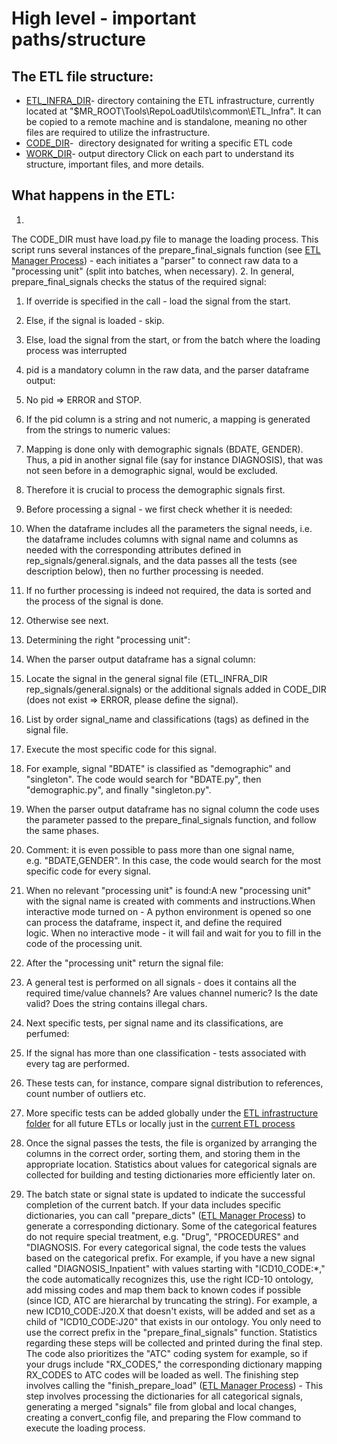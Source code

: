 # High level - important paths/structure
## The ETL file structure:
- [ETL_INFRA_DIR](ETL_INFRA_DIR.md)- directory containing the ETL infrastructure, currently located at "$MR_ROOT\Tools\RepoLoadUtils\common\ETL_Infra". It can be copied to a remote machine and is standalone, meaning no other files are required to utilize the infrastructure.  
- [CODE_DIR](CODE_DIR.md)-  directory designated for writing a specific ETL code
- [WORK_DIR](WORK_DIR.md)- output directory
Click on each part to understand its structure, important files, and more details.
## What happens in the ETL:
1. 
The CODE_DIR must have load.py file to manage the loading process. This script runs several instances of the prepare_final_signals function (see [ETL Manager Process](../ETL%20Tutorial/ETL%20Manager%20Process.md)) - each initiates a "parser" to connect raw data to a "processing unit" (split into batches, when necessary).
2. In general, prepare_final_signals checks the status of the required signal:
  
1. If override is specified in the call - load the signal from the start.
  
2. Else, if the signal is loaded - skip.
  
3. Else, load the signal from the start, or from the batch where the loading process was interrupted
3. pid is a mandatory column in the raw data, and the parser dataframe output:
  
1. No pid => ERROR and STOP.
  
2. If the pid column is a string and not numeric, a mapping is generated from the strings to numeric values:
    
1. Mapping is done only with demographic signals (BDATE, GENDER). Thus, a pid in another signal file (say for instance DIAGNOSIS), that was not seen before in a demographic signal, would be excluded.
    
2. Therefore it is crucial to process the demographic signals first.
1. Before processing a signal - we first check whether it is needed:
  
1. When the dataframe includes all the parameters the signal needs, i.e. the dataframe includes columns with signal name and columns as needed with the corresponding attributes defined in rep_signals/general.signals, and the data passes all the tests (see description below), then no further processing is needed. 
  
2. If no further processing is indeed not required, the data is sorted and the process of the signal is done.
  
3. Otherwise see next.
3. Determining the right "processing unit":
  
1. When the parser output dataframe has a signal column:
    
1. Locate the signal in the general signal file (ETL_INFRA_DIR rep_signals/general.signals) or the additional signals added in CODE_DIR (does not exist => ERROR, please define the signal).
    
2. List by order signal_name and classifications (tags) as defined in the signal file.
    
3. Execute the most specific code for this signal.
    
4. For example, signal "BDATE" is classified as "demographic" and "singleton". The code would search for "BDATE.py", then "demographic.py", and finally "singleton.py". 
  
4. When the parser output dataframe has no signal column the code uses the parameter passed to the prepare_final_signals function, and follow the same phases.
    
1. Comment: it is even possible to pass more than one signal name, e.g. "BDATE,GENDER". In this case, the code would search for the most specific code for every signal.
0. When no relevant "processing unit" is found:A new "processing unit" with the signal name is created with comments and instructions.When interactive mode turned on - A python environment is opened so one can process the dataframe, inspect it, and define the required logic. When no interactive mode - it will fail and wait for you to fill in the code of the processing unit.
1. After the "processing unit" return the signal file:
  
1. A general test is performed on all signals - does it contains all the required time/value channels? Are values channel numeric? Is the date valid? Does the string contains illegal chars.
  
2. Next specific tests, per signal name and its classifications, are perfumed:
    
1. If the signal has more than one classification - tests associated with every tag are performed.
    
2. These tests can, for instance, compare signal distribution to references, count number of outliers etc.
    
3. More specific tests can be added globally under the [ETL infrastructure folder](ETL_INFRA_DIR.md) for all future ETLs or locally just in the [current ETL process](CODE_DIR.md)
2. Once the signal passes the tests, the file is organized by arranging the columns in the correct order, sorting them, and storing them in the appropriate location. Statistics about values for categorical signals are collected for building and testing dictionaries more efficiently later on.
3. The batch state or signal state is updated to indicate the successful completion of the current batch.
If your data includes specific dictionaries, you can call "prepare_dicts" ([ETL Manager Process](../ETL%20Tutorial/ETL%20Manager%20Process.md)) to generate a corresponding dictionary.
Some of the categorical features do not require special treatment, e.g. "Drug", "PROCEDURES" and "DIAGNOSIS. For every categorical signal, the code tests the values based on the categorical prefix. For example, if you have a new signal called "DIAGNOSIS_Inpatient" with values starting with "ICD10_CODE:*," the code automatically recognizes this, use the right ICD-10 ontology, add missing codes and map them back to known codes if possible (since ICD, ATC are hierarchal by truncating the string). For example, a new ICD10_CODE:J20.X that doesn't exists, will be added and set as a child of "ICD10_CODE:J20" that exists in our ontology. You only need to use the correct prefix in the "prepare_final_signals" function. Statistics regarding these steps will be collected and printed during the final step. The code also prioritizes the "ATC" coding system for example, so if your drugs include "RX_CODES," the corresponding dictionary mapping RX_CODES to ATC codes will be loaded as well.
The finishing step involves calling the "finish_prepare_load" ([ETL Manager Process](../ETL%20Tutorial/ETL%20Manager%20Process.md)) - This step involves processing the dictionaries for all categorical signals, generating a merged "signals" file from global and local changes, creating a convert_config file, and preparing the Flow command to execute the loading process.
 
